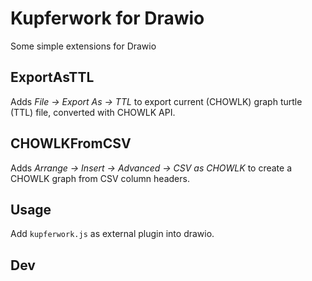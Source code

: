 # Kupferwork for Drawio

Some simple extensions for Drawio

## ExportAsTTL

Adds *File -> Export As -> TTL* to export current (CHOWLK) graph turtle (TTL) file, converted with CHOWLK API.

## CHOWLKFromCSV

Adds *Arrange -> Insert -> Advanced -> CSV as CHOWLK* to create a CHOWLK graph from CSV column headers.

## Usage

Add `kupferwork.js` as external plugin into drawio.

## Dev